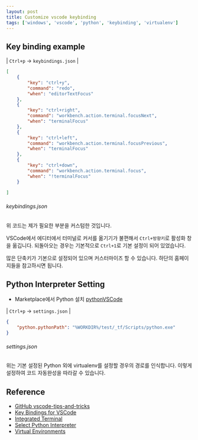 ```yaml
---
layout: post
title: Customize vscode keybinding
tags: ['windows', 'vscode', 'python', 'keybinding', 'virtualenv']
---
```


## Key binding example

| `Ctrl+p` -> `keybindings.json` |

```json
[
    {
        "key": "ctrl+y",
        "command": "redo",
        "when": "editorTextFocus"
    },
    {
        "key": "ctrl+right",
        "command": "workbench.action.terminal.focusNext",
        "when": "terminalFocus"
    },
    {
        "key": "ctrl+left",
        "command": "workbench.action.terminal.focusPrevious",
        "when": "terminalFocus"
    },
    {
        "key": "ctrl+down",
        "command": "workbench.action.terminal.focus",
        "when": "!terminalFocus"
    }
    
]
```
###### keybindings.json

위 코드는 제가 필요한 부분을 커스텀한 것입니다.

VSCode에서 에디터에서 터미널로 커서를 옮기기가 불편해서 `Ctrl+방향키`로 활성화 창을 옮깁니다.
되돌아오는 경우는 기본적으로 `Ctrl+1`로 기본 설정이 되어 있었습니다.

많은 단축키가 기본으로 설정되어 있으며 커스터마이즈 할 수 있습니다.
하단의 홈페이지들을 참고하시면 됩니다.

## Python Interpreter Setting

- Marketplace에서 Python 설치 [pythonVSCode](//github.com/DonJayamanne/pythonVSCode/wiki)

| `Ctrl+p` -> `settings.json` |

```json
{
    "python.pythonPath": "%WORKDIR%/test/_tf/Scripts/python.exe"
}
```
###### settings.json

위는 기본 설정된 Python 외에 virtualenv를 설정할 경우의 경로를 인식합니다.
이렇게 설정하여 코드 자동완성을 따라갈 수 있습니다.

## Reference

- [GitHub vscode-tips-and-tricks](//github.com/Microsoft/vscode-tips-and-tricks?wt.mc_id=DX_881390#extension-recommendations)
- [Key Bindings for VSCode](//code.visualstudio.com/docs/getstarted/keybindings)
- [Integrated Terminal](//code.visualstudio.com/docs/editor/integrated-terminal)
- [Select Python Interpreter](//github.com/DonJayamanne/pythonVSCode/wiki/Miscellaneous#select-an-interpreter)
- [Virtual Environments](//github.com/DonJayamanne/pythonVSCode/wiki/Python-Path-and-Version#virtual-environments)